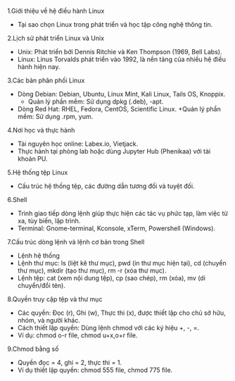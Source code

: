1.Giới thiệu về hệ điều hành Linux

* Tại sao chọn Linux trong phát triển và học tập công nghệ thông tin.

2.Lịch sử phát triển Linux và Unix

* Unix: Phát triển bởi Dennis Ritchie và Ken Thompson (1969, Bell Labs).
* Linux: Linus Torvalds phát triển vào 1992, là nền tảng của nhiều hệ điều hành hiện nay.

3.Các bản phân phối Linux

* Dòng Debian: Debian, Ubuntu, Linux Mint, Kali Linux, Tails OS, Knoppix.
   + Quản lý phần mềm: Sử dụng dpkg (.deb), -apt.
 * Dòng Red Hat: RHEL, Fedora, CentOS, Scientific Linux.
   +Quản lý phần mềm: Sử dụng .rpm, yum.

4.Nơi học và thực hành

* Tài nguyên học online: Labex.io, Vietjack.
* Thực hành tại phòng lab hoặc dùng Jupyter Hub (Phenikaa) với tài khoản PU.

5.Hệ thống tệp Linux

* Cấu trúc hệ thống tệp, các đường dẫn tương đối và tuyệt đối.

6.Shell

* Trình giao tiếp dòng lệnh giúp thực hiện các tác vụ phức tạp, làm việc từ xa, tùy biến, lập trình.
* Terminal: Gnome-terminal, Kconsole, xTerm, Powershell (Windows).

7.Cấu trúc dòng lệnh và lệnh cơ bản trong Shell

* Lệnh hệ thống
* Lệnh thư mục: ls (liệt kê thư mục), pwd (in thư mục hiện tại), cd (chuyển thư mục), mkdir (tạo thư mục), rm -r (xóa thư mục).
* Lệnh tệp: cat (xem nội dung tệp), cp (sao chép), rm (xóa), mv (di chuyển/đổi tên).

8.Quyền truy cập tệp và thư mục

* Các quyền: Đọc (r), Ghi (w), Thực thi (x), được thiết lập cho chủ sở hữu, nhóm, và người khác.
* Cách thiết lập quyền: Dùng lệnh chmod với các ký hiệu +, -, =.
* Ví dụ: chmod o-r file, chmod u+x,o+r file.

9.Chmod bằng số

* Quyền đọc = 4, ghi = 2, thực thi = 1.
* Ví dụ thiết lập quyền: chmod 555 file, chmod 775 file.
